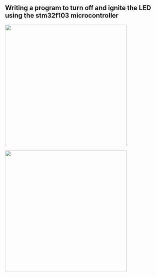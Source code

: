 ## Writing a program to turn off and ignite the LED using the stm32f103 microcontroller

<p><img src="https://github.com/adem-marangoz/embedded_system_online_diploma/blob/master/Embedded%20C/Assignment/Assignement_1/1.PNG" width="400px"></p>
<p><img src="https://github.com/adem-marangoz/embedded_system_online_diploma/blob/master/Embedded%20C/Assignment/Assignement_1/1-1.PNG" width="400px"></p>
